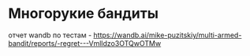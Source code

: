 # Многорукие бандиты

отчет wandb по тестам - https://wandb.ai/mike-puzitskiy/multi-armed-bandit/reports/-regret---Vmlldzo3OTQwOTMw
